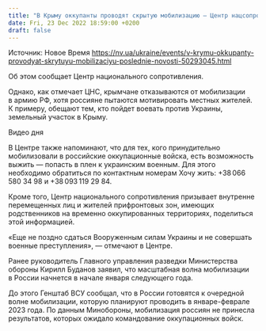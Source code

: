 ```yaml
---
title: "В Крыму оккупанты проводят скрытую мобилизацию — Центр нацсопротивления"
date: Fri, 23 Dec 2022 18:59:00 +0200
draft: false
---
```

Источник: Новое Время https://nv.ua/ukraine/events/v-krymu-okkupanty-provodyat-skrytuyu-mobilizaciyu-poslednie-novosti-50293045.html


 Об этом сообщает Центр национального сопротивления.

Однако, как отмечает ЦНС, крымчане отказываются от мобилизации в армию РФ, хотя россияне пытаются мотивировать местных жителей. К примеру, обещают тем, кто пойдет воевать против Украины, земельный участок в Крыму.

 Видео дня   

В Центре также напоминают, что для тех, кого принудительно мобилизовали в российские оккупационные войска, есть возможность выжить — попасть в плен к украинским военным. Для этого необходимо обратиться по контактным номерам Хочу жить: +38 066 580 34 98 и +38 093 119 29 84.

Кроме того, Центр национального сопротивления призывает внутренне перемещенных лиц и жителей прифронтовых зон, имеющих родственников на временно оккупированных территориях, поделиться этой информацией.

«Еще не поздно сдаться Вооруженным силам Украины и не совершать военные преступления», — отмечают в Центре.

Ранее руководитель Главного управления разведки Министерства обороны Кирилл Буданов заявил, что масштабная волна мобилизации в России начнется в начале января следующего года.

До этого Генштаб ВСУ сообщал, что в России готовятся к очередной волне мобилизации, которую планируют проводить в январе-феврале 2023 года. По данным Минобороны, мобилизация россиян не принесла результатов, которых ожидало командование оккупационных войск.
